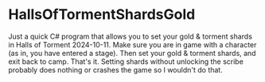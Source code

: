 # HallsOfTormentShardsGold

Just a quick C# program that allows you to set your gold & torment shards in Halls of Torment 2024-10-11. Make sure you are in game with a character (as in, you have entered a stage). Then set your gold & torment shards, and exit back to camp. That's it. Setting shards without unlocking the scribe probably does nothing or crashes the game so I wouldn't do that.
